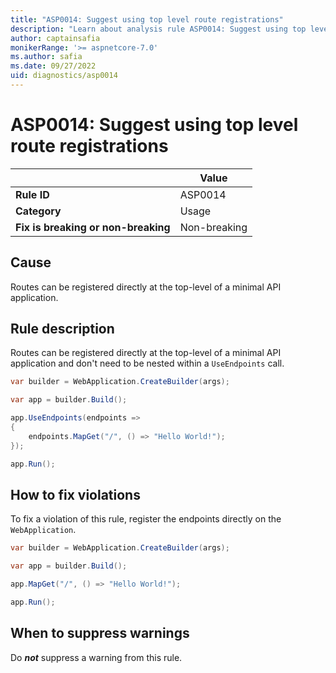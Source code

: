 ```yaml
---
title: "ASP0014: Suggest using top level route registrations"
description: "Learn about analysis rule ASP0014: Suggest using top level route registrations"
author: captainsafia
monikerRange: '>= aspnetcore-7.0'
ms.author: safia
ms.date: 09/27/2022
uid: diagnostics/asp0014
---
```

# ASP0014: Suggest using top level route registrations
| | Value |
|-|-|
| **Rule ID** |ASP0014|
| **Category** |Usage|
| **Fix is breaking or non-breaking** |Non-breaking|

## Cause

Routes can be registered directly at the top-level of a minimal API application.

## Rule description

Routes can be registered directly at the top-level of a minimal API application and don't need to be nested within a `UseEndpoints` call.

```csharp
var builder = WebApplication.CreateBuilder(args);

var app = builder.Build();

app.UseEndpoints(endpoints =>
{
    endpoints.MapGet("/", () => "Hello World!");
});

app.Run();
```

## How to fix violations

To fix a violation of this rule, register the endpoints directly on the `WebApplication`.

```csharp
var builder = WebApplication.CreateBuilder(args);

var app = builder.Build();

app.MapGet("/", () => "Hello World!");

app.Run();
```

## When to suppress warnings

Do ***not*** suppress a warning from this rule.
